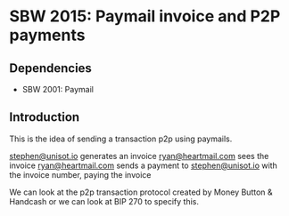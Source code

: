 SBW 2015: Paymail invoice and P2P payments
========================================

Dependencies
------------

* SBW 2001: Paymail

Introduction
------------

This is the idea of sending a transaction p2p using paymails.

stephen@unisot.io generates an invoice
ryan@heartmail.com sees the invoice
ryan@heartmail.com sends a payment to stephen@unisot.io with the invoice number, paying the invoice

We can look at the p2p transaction protocol created by Money Button & Handcash or we can look at BIP 270 to specify this.